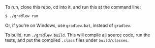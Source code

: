 To run, clone this repo, cd into it, and run this at the command line:

```sh
$ ./gradlew run
```

Or, if you're on Windows, use `gradlew.bat`, instead of `gradlew`.

To build, run `./gradlew build`. This will compile all source code, run the tests,
and put the compiled `.class` files under `build/classes`.
